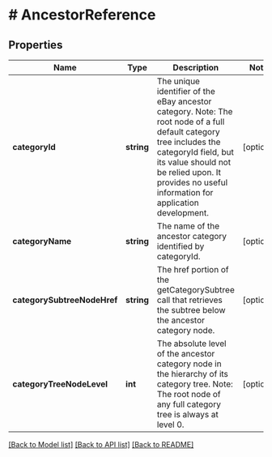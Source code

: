 # # AncestorReference

## Properties

Name | Type | Description | Notes
------------ | ------------- | ------------- | -------------
**categoryId** | **string** | The unique identifier of the eBay ancestor category. Note: The root node of a full default category tree includes the categoryId field, but its value should not be relied upon. It provides no useful information for application development. | [optional]
**categoryName** | **string** | The name of the ancestor category identified by categoryId. | [optional]
**categorySubtreeNodeHref** | **string** | The href portion of the getCategorySubtree call that retrieves the subtree below the ancestor category node. | [optional]
**categoryTreeNodeLevel** | **int** | The absolute level of the ancestor category node in the hierarchy of its category tree. Note: The root node of any full category tree is always at level 0. | [optional]

[[Back to Model list]](../../README.md#models) [[Back to API list]](../../README.md#endpoints) [[Back to README]](../../README.md)
